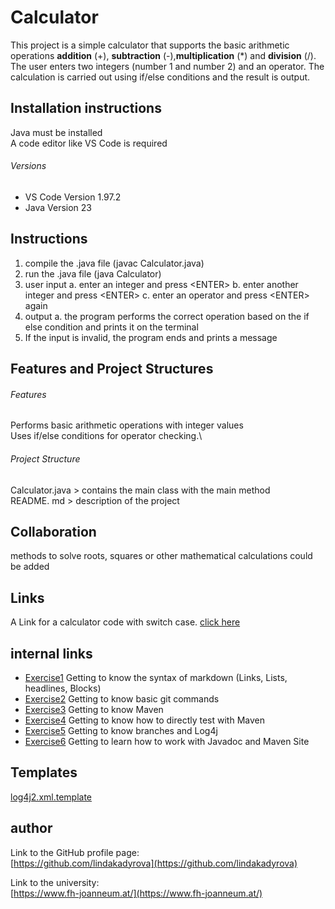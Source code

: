 # Calculator

This project is a simple calculator that supports the basic arithmetic operations **addition** (+), **subtraction** (-),**multiplication** (*) and **division** (/).
The user enters two integers (number 1 and number 2) and an operator.
The calculation is carried out using if/else conditions and the result is output.

## Installation instructions
Java must be installed\
A code editor like VS Code is required

###### Versions
* VS Code Version 1.97.2
* Java Version 23

## Instructions
1. compile the .java file (javac Calculator.java)
2. run the .java file (java Calculator)
3. user input
    a. enter an integer and press \<ENTER\>
    b. enter another integer and press \<ENTER\>
    c. enter an operator and press \<ENTER\> again
4. output
    a. the program performs the correct operation based on the if else condition and prints it on the terminal
5. If the input is invalid, the program ends and prints a message

## Features and Project Structures
######  Features
Performs basic arithmetic operations with integer values\
Uses if/else conditions for operator checking.\

######  Project Structure
Calculator.java > contains the main class with the main method\
README. md > description of the project

## Collaboration
methods to solve roots, squares or other mathematical calculations could be added

## Links
A Link for a calculator code with switch case. [click here](https://www.programiz.com/java-programming/examples/calculator-switch-case)

## internal links
* [Exercise1](exercise1.md) Getting to know the syntax of markdown (Links, Lists, headlines, Blocks)
* [Exercise2](exercise2.md) Getting to know basic git commands
* [Exercise3](exercise3.md) Getting to know Maven
* [Exercise4](exercise4.md) Getting to know how to directly test with Maven
* [Exercise5](exercise5.md) Getting to know branches and Log4j
* [Exercise6](exercise6.md) Getting to learn how to work with Javadoc and Maven Site



## Templates
[log4j2.xml.template](src/main/resources/log4j2.xml.template) 

## author 

Link to the GitHub profile page:\
[https://github.com/lindakadyrova](https://github.com/lindakadyrova)

Link to the university:\
[https://www.fh-joanneum.at/](https://www.fh-joanneum.at/)